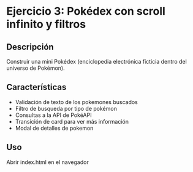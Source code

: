# Ejercicio 3: Pokédex con scroll infinito y filtros

## Descripción
 Construir una mini Pokédex (enciclopedia electrónica ficticia dentro del universo
de Pokémon).

## Características
- Validación de texto de los pokemones buscados
- Filtro de busqueda por tipo de pokémon
- Consultas a la API de PokéAPI
- Transición de card para ver más información
- Modal de detalles de pokemon

## Uso
Abrir index.html en el navegador

